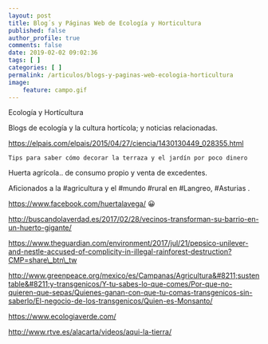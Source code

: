 ```yaml
---
layout: post
title: Blog´s y Páginas Web de Ecología y Horticultura
published: false
author_profile: true
comments: false
date: 2019-02-02 09:02:36
tags: [ ]
categories: [ ]
permalink: /articulos/blogs-y-paginas-web-ecologia-horticultura
image:
    feature: campo.gif
---
```

Ecología y Hortícultura
  
Blogs de ecología y la cultura hortícola; y noticias relacionadas.

https://elpais.com/elpais/2015/04/27/ciencia/1430130449_028355.html


  
    Tips para saber cómo decorar la terraza y el jardín por poco dinero
  




Huerta agrícola.. de consumo propio y venta de excedentes.
  
Aficionados a la #agricultura y el #mundo #rural en #Langreo, #Asturias .
  
https://www.facebook.com/huertalavega/ 😀
  
http://buscandolaverdad.es/2017/02/28/vecinos-transforman-su-barrio-en-un-huerto-gigante/
  

  
https://www.theguardian.com/environment/2017/jul/21/pepsico-unilever-and-nestle-accused-of-complicity-in-illegal-rainforest-destruction?CMP=share\_btn\_tw
  
http://www.greenpeace.org/mexico/es/Campanas/Agricultura&#8211;sustentable&#8211;y-transgenicos/Y-tu-sabes-lo-que-comes/Por-que-no-quieren-que-sepas/Quienes-ganan-con-que-tu-comas-transgenicos-sin-saberlo/El-negocio-de-los-transgenicos/Quien-es-Monsanto/
  
https://www.ecologiaverde.com/

http://www.rtve.es/alacarta/videos/aqui-la-tierra/